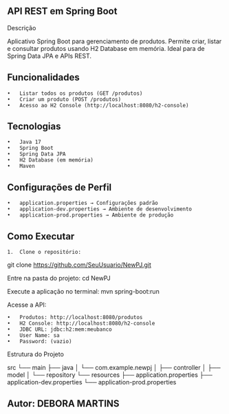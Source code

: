 ## API REST em Spring Boot

Descrição

Aplicativo Spring Boot para gerenciamento de produtos.
Permite criar, listar e consultar produtos usando H2 Database em memória. Ideal para de Spring Data JPA e APIs REST.

## Funcionalidades
	•	Listar todos os produtos (GET /produtos)
	•	Criar um produto (POST /produtos)
	•	Acesso ao H2 Console (http://localhost:8080/h2-console)

## Tecnologias
	•	Java 17
	•	Spring Boot
	•	Spring Data JPA
	•	H2 Database (em memória)
	•	Maven

## Configurações de Perfil
	•	application.properties → Configurações padrão
	•	application-dev.properties → Ambiente de desenvolvimento
	•	application-prod.properties → Ambiente de produção

 ## Como Executar
	1.	Clone o repositório:
 git clone https://github.com/SeuUsuario/NewPJ.git

 Entre na pasta do projeto:
 cd NewPJ

 Execute a aplicação no terminal:
 mvn spring-boot:run

 Acesse a API:

	•	Produtos: http://localhost:8080/produtos
	•	H2 Console: http://localhost:8080/h2-console
	•	JDBC URL: jdbc:h2:mem:meubanco
	•	User Name: sa
	•	Password: (vazio)

Estrutura do Projeto

src
 └── main
     ├── java
     │   └── com.example.newpj
     │       ├── controller
     │       ├── model
     │       └── repository
     └── resources
         ├── application.properties
         ├── application-dev.properties
         └── application-prod.properties

   ## Autor: DEBORA MARTINS 

         
